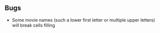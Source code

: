 ## Bugs
* Some movie names (such a lower first letter or multiple upper letters) will break cells filling